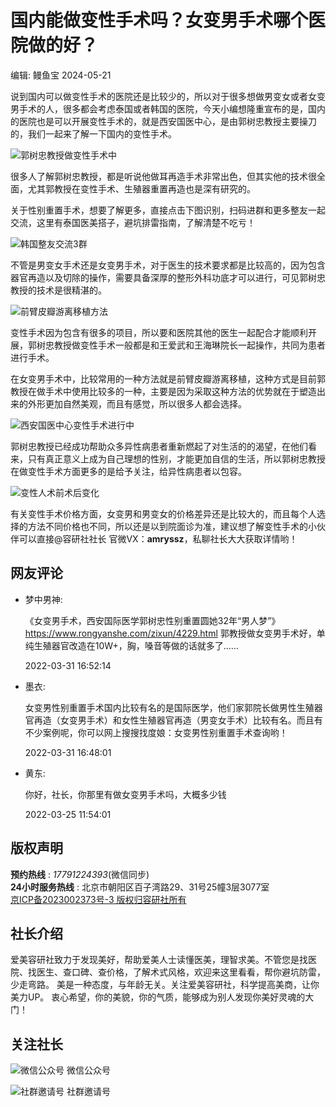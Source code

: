 # 国内能做变性手术吗？女变男手术哪个医院做的好？

编辑: 鳗鱼宝 2024-05-21

说到国内可以做变性手术的医院还是比较少的，所以对于很多想做男变女或者女变男手术的人，很多都会考虑泰国或者韩国的医院，今天小编想隆重宣布的是，国内的医院也是可以开展变性手术的，就是西安国医中心，是由郭树忠教授主要操刀的，我们一起来了解一下国内的变性手术。

![郭树忠教授做变性手术中](https://rongyanshe.oss-cn-shanghai.aliyuncs.com/uploadfile/image/20210607/1623059304441081.png)

很多人了解郭树忠教授，都是听说他做耳再造手术非常出色，但其实他的技术很全面，尤其郭教授在变性手术、生殖器重置再造也是深有研究的。

关于性别重置手术，想要了解更多，直接点击下图识别，扫码进群和更多整友一起交流，这里有泰国医美搭子，避坑排雷指南，了解清楚不吃亏！

![韩国整友交流3群](https://rongyanshe.oss-cn-shanghai.aliyuncs.com/uploadfile/image/20240619/1718786761714870.jpg)

不管是男变女手术还是女变男手术，对于医生的技术要求都是比较高的，因为包含器官再造以及切除的操作，需要具备深厚的整形外科功底才可以进行，可见郭树忠教授的技术是很精湛的。

![前臂皮瓣游离移植方法](https://rongyanshe.oss-cn-shanghai.aliyuncs.com/uploadfile/image/20210607/1623059319908770.png)

变性手术因为包含有很多的项目，所以要和医院其他的医生一起配合才能顺利开展，郭树忠教授做变性手术一般都是和王爱武和王海琳院长一起操作，共同为患者进行手术。

在女变男手术中，比较常用的一种方法就是前臂皮瓣游离移植，这种方式是目前郭教授在做手术中使用比较多的一种，主要是因为采取这种方法的优势就在于塑造出来的外形更加自然美观，而且有感觉，所以很多人都会选择。

![西安国医中心变性手术进行中](https://rongyanshe.oss-cn-shanghai.aliyuncs.com/uploadfile/image/20210607/1623059332795714.png)

郭树忠教授已经成功帮助众多异性病患者重新燃起了对生活的的渴望，在他们看来，只有真正意义上成为自己理想的性别，才能更加自信的生活，所以郭树忠教授在做变性手术方面更多的是给予关注，给异性病患者以包容。

![变性人术前术后变化](https://rongyanshe.oss-cn-shanghai.aliyuncs.com/uploadfile/image/20210607/1623059357625937.jpg)

有关变性手术价格方面，女变男和男变女的价格差异还是比较大的，而且每个人选择的方法不同价格也不同，所以还是以到院面诊为准，建议想了解变性手术的小伙伴可以直接@容研社社长 官微VX：**amryssz**，私聊社长大大获取详情哟！

## 网友评论

-   梦中男神:
    
    《女变男手术，西安国际医学郭树忠性别重置圆她32年“男人梦”》https://www.rongyanshe.com/zixun/4229.html 郭教授做女变男手术好，单纯生殖器官改造在10W+，胸，嗓音等做的话就多了……
    
    2022-03-31 16:52:14
    
-   墨衣:
    
    女变男性别重置手术国内比较有名的是国际医学，他们家郭院长做男性生殖器官再造（女变男手术）和女性生殖器官再造（男变女手术）比较有名。而且有不少案例呢，你可以网上搜搜找度娘：女变男性别重置手术查询哟！
    
    2022-03-31 16:48:01
    
-   黄东:
    
    你好，社长，你那里有做女变男手术吗，大概多少钱
    
    2022-03-25 11:54:01

## 版权声明

**预约热线** : _17791224393_(微信同步)  
**24小时服务热线** : 北京市朝阳区百子湾路29、31号25幢3层3077室  
[京ICP备2023002373号-3 版权归容研社所有](http://beian.miit.gov.cn/)  

## 社长介绍

爱美容研社致力于发现美好，帮助爱美人士读懂医美，理智求美。不管您是找医院、找医生、查口碑、查价格，了解术式风格，欢迎来这里看看，帮你避坑防雷，少走弯路。 美是一种态度，与年龄无关。关注爱美容研社，科学提高美商，让你美力UP。 衷心希望，你的美貌，你的气质，能够成为别人发现你美好灵魂的大门！

## 关注社长

![微信公众号](https://rongyanshe.oss-cn-shanghai.aliyuncs.com/uploadfile/4/20230512/iMv41683858639.jpg) 微信公众号

![社群邀请号](https://rongyanshe.oss-cn-shanghai.aliyuncs.com/uploadfile/4/20230512/fiY41683859381.jpg) 社群邀请号